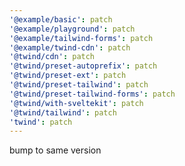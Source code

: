 ```yaml
---
'@example/basic': patch
'@example/playground': patch
'@example/tailwind-forms': patch
'@example/twind-cdn': patch
'@twind/cdn': patch
'@twind/preset-autoprefix': patch
'@twind/preset-ext': patch
'@twind/preset-tailwind': patch
'@twind/preset-tailwind-forms': patch
'@twind/with-sveltekit': patch
'@twind/tailwind': patch
'twind': patch
---
```


bump to same version
